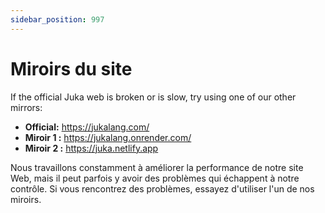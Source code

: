 ```yaml
---
sidebar_position: 997
---
```


# Miroirs du site

If the official Juka web is broken or is slow, try using one of our other mirrors:

* **Official:** https://jukalang.com/
* **Miroir 1 :** https://jukalang.onrender.com/
* **Miroir 2 :** https://juka.netlify.app

Nous travaillons constamment à améliorer la performance de notre site Web, mais il peut parfois y avoir des problèmes qui échappent à notre contrôle. Si vous rencontrez des problèmes, essayez d'utiliser l'un de nos miroirs.